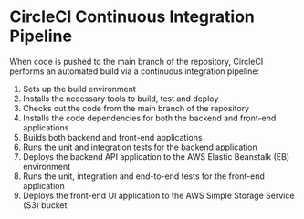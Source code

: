 # CircleCI Continuous Integration Pipeline

When code is pushed to the main branch of the repository, CircleCI performs an automated build via a continuous integration pipeline:

1.  Sets up the build environment
2.  Installs the necessary tools to build, test and deploy
3.  Checks out the code from the main branch of the repository
4.  Installs the code dependencies for both the backend and front-end applications
5.  Builds both backend and front-end applications
6.  Runs the unit and integration tests for the backend application
7.  Deploys the backend API application to the AWS Elastic Beanstalk (EB) environment
8.  Runs the unit, integration and end-to-end tests for the front-end application
9.  Deploys the front-end UI application to the AWS Simple Storage Service (S3) bucket
